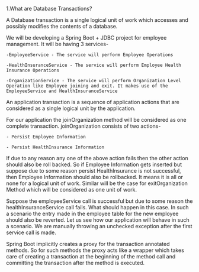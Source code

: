 1.What are Database Transactions?

  A Database transaction is a single logical unit of work which accesses and possibly modifies the contents of a database.
  
  
We will be developing a Spring Boot + JDBC project for employee management. It will be having 3 services-

	-EmployeeService - The service will perform Employee Operations

	-HealthInsuranceService - The service will perform Employee Health Insurance Operations

	-OrganizationService - The service will perform Organization Level Operation like Employee joining and exit. It makes use of the EmployeeService and HealthInsuranceService


An application transaction is a sequence of application actions that are considered as a single logical unit by the application. 

For our application the joinOrganization method will be considered as one complete transaction. joinOrganization consists of two actions-

	- Persist Employee Information

	- Persist HealthInsurance Information

If due to any reason any one of the above action fails then the other action should also be roll backed. So if Employee Information gets inserted but suppose due to some reason persist HealthInsurance is not successful, then Employee Information should also be rollbacked. It means it is all or none for a logical unit of work. Similar will be the case for exitOrganization Method which will be considered as one unit of work.



Suppose the employeeService call is successful but due to some reason the healthInsuranceService call fails. What should happen in this case. In such a scenario the entry made in the employee table for the new employee should also be reverted. Let us see how our application will behave in such a scenario.
We are manually throwing an unchecked exception after the first service call is made.


Spring Boot implicitly creates a proxy for the transaction annotated methods. So for such methods the proxy acts like a wrapper which takes care of creating a transaction at the beginning of the method call and committing the transaction after the method is executed.